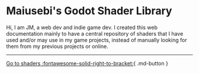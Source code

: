 # Maiusebi's Godot Shader Library

Hi, I am JM, a web dev and indie game dev. I created this web documentation mainly to have a central repository of shaders that I have used and/or may use in my game projects, instead of manually looking for them from my previous projects or online. 

---

[Go to shaders :fontawesome-solid-right-to-bracket:](/shaderlib/colors){ .md-button }